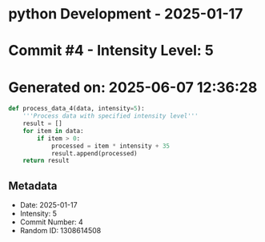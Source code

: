 ﻿# python Development - 2025-01-17
# Commit #4 - Intensity Level: 5
# Generated on: 2025-06-07 12:36:28
```python
def process_data_4(data, intensity=5):
    '''Process data with specified intensity level'''
    result = []
    for item in data:
        if item > 0:
            processed = item * intensity + 35
            result.append(processed)
    return result
```
## Metadata
- Date: 2025-01-17
- Intensity: 5
- Commit Number: 4
- Random ID: 1308614508

